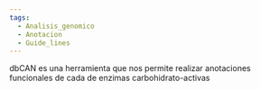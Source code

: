 ```yaml
---
tags:
  - Analisis_genomico
  - Anotacion
  - Guide_lines
---
```

dbCAN es una herramienta que nos permite realizar anotaciones funcionales de cada de enzimas carbohidrato-activas